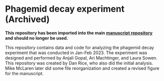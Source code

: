 # Phagemid decay experiment (Archived)

**This repository has been imported into the main [manuscript repository](https://github.com/naobservatory/phagemid-tracers) and should no longer be used.**


This repository contains data and code for analyzing the phagemid decay experiment that was conducted in Jan-Feb 2023.
The experiment was designed and performed by Anjali Gopal, Ari Machtinger, and Laura Sowen.
This repository was created by Dan Rice, who also did the initial analysis.
Mike McLaren later did some file reorganization and created a revised figure for the manuscript.
